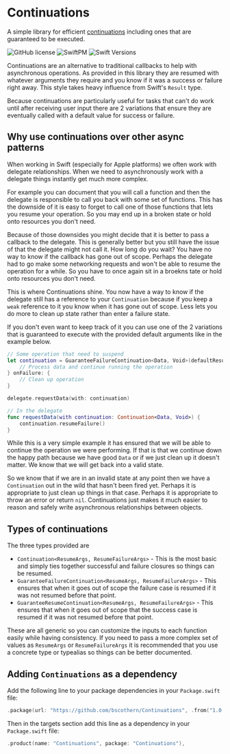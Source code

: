 # Continuations

A simple library for efficient [continuations](https://en.wikipedia.org/wiki/Continuation) including ones that are guaranteed to be executed.

![GitHub license](https://img.shields.io/badge/license-MIT-lightgrey.svg)
![SwiftPM](https://img.shields.io/badge/SwiftPM-compatible-brightgreen.svg)
![Swift Versions](https://img.shields.io/badge/Swift-5.3-orange.svg)

Continuations are an alternative to traditional callbacks to help with asynchronous operations.
As provided in this library they are resumed with whatever arguments they require and you know if it was a success or failure right away.
This style takes heavy influence from Swift's `Result` type.

Because continuations are particularly useful for tasks that can't do work until after receiving user input there are 2 variations that ensure they are eventually called with a default value for success or failure.

## Why use continuations over other async patterns
When working in Swift (especially for Apple platforms) we often work with delegate relationships.
When we need to asynchronously work with a delegate things instantly get much more complex.

For example you can document that you will call a function and then the delegate is responsible to call you back with some set of functions.
This has the downside of it is easy to forget to call one of those functions that lets you resume your operation.
So you may end up in a broken state or hold onto resources you don't need.

Because of those downsides you might decide that it is better to pass a callback to the delegate.
This is generally better but you still have the issue of that the delegate might not call it.
How long do you wait?
You have no way to know if the callback has gone out of scope.
Perhaps the delegate had to go make some networking requests and won't be able to resume the operation for a while.
So you have to once again sit in a broekns tate or hold onto resources you don't need.

This is where Continuations shine.
You now have a way to know if the delegate still has a reference to your `Continuation` because if you keep a `weak` reference to it you know when it has gone out of scope.
Less lets you do more to clean up state rather than enter a failure state.

If you don't even want to keep track of it you can use one of the 2 variations that is guaranteed to execute with the provided default arguments like in the example below.

```swift
// Some operation that need to suspend
let continuation = GuaranteeFailureContinuation<Data, Void>(defaultResumeFailureArgs: ()) { data in
    // Process data and continue running the operation
} onFailure: {
    // Clean up operation
}

delegate.requestData(with: continuation)

// In the delegate
func requestData(with continuation: Continuation<Data, Void>) {
    continuation.resumeFailure()
}
```

While this is a very simple example it has ensured that we will be able to continue the operation we were performing.
If that is that we continue down the happy path because we have good `Data` or if we just clean up it doesn't matter.
We know that we will get back into a valid state.

So we know that if we are in an invalid state at any point then we have a `Continuation` out in the wild that hasn't been fired yet.
Perhaps it is appropriate to just clean up things in that case.
Perhaps it is appropriate to throw an error or return `nil`.
Continuations just makes it much easier to reason and safely write asynchronous relationships between objects.

## Types of continuations
The three types provided are
* `Continuation<ResumeArgs, ResumeFailureArgs>` - This is the most basic and simply ties together successful and failure closures so things can be resumed. 
* `GuaranteeFailureContinuation<ResumeArgs, ResumeFailureArgs>` - This ensures that when it goes out of scope the failure case is resumed if it was not resumed before that point.
* `GuaranteeResumeContinuation<ResumeArgs, ResumeFailureArgs>` - This ensures that when it goes out of scope that the success case is resumed if it was not resumed before that point.

These are all generic so you can customize the inputs to each function easily while having consistency.
If you need to pass a more complex set of values as `ResumeArgs` or `ResumeFailureArgs` it is recommended that you use a concrete type or typealias so things can be better documented.

## Adding `Continuations` as a dependency
Add the following line to your package dependencies in your `Package.swift` file:
```swift
.package(url: "https://github.com/bscothern/Continuations", .from("1.0.0")),
```

Then in the targets section add this line as a dependency in your `Package.swift` file:
```swift
.product(name: "Continuations", package: "Continuations"),
```
